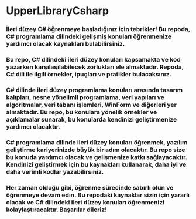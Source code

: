 # UpperLibraryCsharp

### İleri düzey C# öğrenmeye başladığınız için tebrikler! Bu repoda, C# programlama dilindeki gelişmiş konuları öğrenmenize yardımcı olacak kaynakları bulabilirsiniz.

### Bu repo, C# dilindeki ileri düzey konuları kapsamakta ve kod yazarken karşılaşılabilecek zorlukları ele almaktadır. Repoda, C# dili ile ilgili örnekler, ipuçları ve pratikler bulacaksınız.

### C# dilinde ileri düzey programlama konuları arasında tasarım kalıpları, nesne yönelimli programlama, veri yapıları ve algoritmalar, veri tabanı işlemleri, WinForm ve diğerleri yer almaktadır. Bu repo, bu konulara yönelik örnekler ve açıklamalar sunarak, bu konularda kendinizi geliştirmenize yardımcı olacaktır.

### C# programlama dilinde ileri düzey konuları öğrenmek, yazılım geliştirme kariyerinizde büyük bir adım olacaktır. Bu repo size bu konuda yardımcı olacak ve gelişmenize katkı sağlayacaktır. Kendinizi geliştirmek için bu kaynakları kullanarak, daha iyi ve daha verimli kodlar yazabilirsiniz.

### Her zaman olduğu gibi, öğrenme sürecinde sabırlı olun ve öğrenmeye devam edin. Bu repodaki kaynaklar sizin için yararlı olacak ve C# dilindeki ileri düzey konuları öğrenmenizi kolaylaştıracaktır. Başarılar dileriz!
